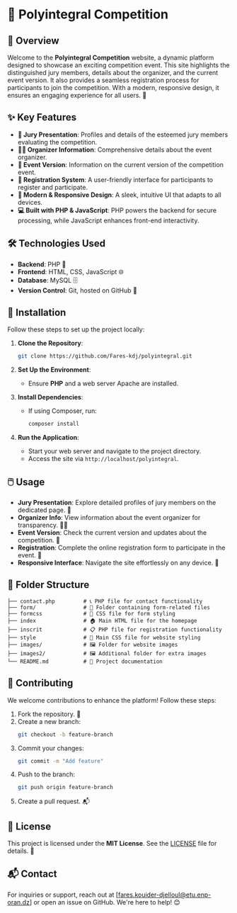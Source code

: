 # 🎉 Polyintegral Competition

## 🌟 Overview
Welcome to the **Polyintegral Competition** website, a dynamic platform designed to showcase an exciting competition event. This site highlights the distinguished jury members, details about the organizer, and the current event version. It also provides a seamless registration process for participants to join the competition. With a modern, responsive design, it ensures an engaging experience for all users. 🚀

## ✨ Key Features
- **👥 Jury Presentation**: Profiles and details of the esteemed jury members evaluating the competition.
- **🧑‍💼 Organizer Information**: Comprehensive details about the event organizer.
- **📅 Event Version**: Information on the current version of the competition event.
- **📝 Registration System**: A user-friendly interface for participants to register and participate.
- **📱 Modern & Responsive Design**: A sleek, intuitive UI that adapts to all devices.
- **💻 Built with PHP & JavaScript**: PHP powers the backend for secure processing, while JavaScript enhances front-end interactivity.

## 🛠️ Technologies Used
- **Backend**: PHP 🐘
- **Frontend**: HTML, CSS, JavaScript 🌐
- **Database**: MySQL 🗄️
- **Version Control**: Git, hosted on GitHub 🐙

## 🚀 Installation
Follow these steps to set up the project locally:

1. **Clone the Repository**:
   ```bash
   git clone https://github.com/Fares-kdj/polyintegral.git
   ```

2. **Set Up the Environment**:
   - Ensure **PHP** and a web server Apache are installed.

3. **Install Dependencies**:
   - If using Composer, run:
     ```bash
     composer install
     ```

5. **Run the Application**:
   - Start your web server and navigate to the project directory.
   - Access the site via `http://localhost/polyintegral`.

## 🖱️ Usage
- **Jury Presentation**: Explore detailed profiles of jury members on the dedicated page. 👥
- **Organizer Info**: View information about the event organizer for transparency. 🧑‍💼
- **Event Version**: Check the current version and updates about the competition. 📅
- **Registration**: Complete the online registration form to participate in the event. 📝
- **Responsive Interface**: Navigate the site effortlessly on any device. 📱

## 📂 Folder Structure
```plaintext
├── contact.php         # 📞 PHP file for contact functionality
├── form/               # 📝 Folder containing form-related files
├── formcss             # 🎨 CSS file for form styling
├── index               # 🏠 Main HTML file for the homepage
├── inscrit             # 📋 PHP file for registration functionality
├── style               # 🎨 Main CSS file for website styling
├── images/             # 🖼️ Folder for website images
├── images2/            # 🖼️ Additional folder for extra images
└── README.md           # 📖 Project documentation
```

## 🤝 Contributing
We welcome contributions to enhance the platform! Follow these steps:
1. Fork the repository. 🍴
2. Create a new branch:
   ```bash
   git checkout -b feature-branch
   ```
3. Commit your changes:
   ```bash
   git commit -m "Add feature"
   ```
4. Push to the branch:
   ```bash
   git push origin feature-branch
   ```
5. Create a pull request. 📬

## 📜 License
This project is licensed under the **MIT License**. See the [LICENSE](LICENSE) file for details. 📄

## 📬 Contact
For inquiries or support, reach out at [fares.kouider-djelloul@etu.enp-oran.dz] or open an issue on GitHub. We're here to help! 😊
